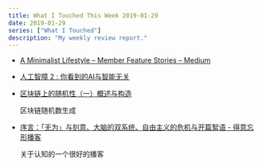 ```yaml
---
title: What I Touched This Week 2019-01-29
date: 2019-01-29
series: ["What I Touched"]
description: "My weekly review report."
---
```


* [A Minimalist Lifestyle – Member Feature Stories – Medium](https://medium.com/s/story/a-minimalist-lifestyle-6c2872c28473)
* [人工智障 2 : 你看到的AI与智能无关](https://mp.weixin.qq.com/s/tFcVohNjdhvBE_INQk9muQ)
* [区块链上的随机性（一）概述与构造](https://mp.weixin.qq.com/s/VovjecWhJqRdO3Aph4SEfw)

    区块链随机数生成

* [序言：「无为」与刻意、大脑的双系统、自由主义的危机与开篇絮语 - 得意忘形播客](https://castro.fm/episode/Gnr11x)

    关于认知的一个很好的播客

